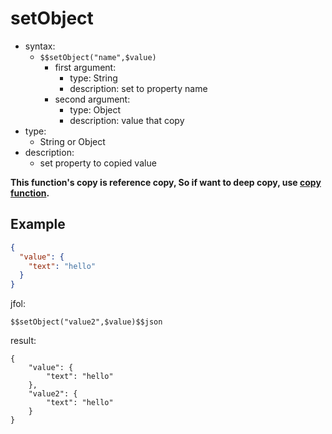 # setObject
- syntax:
  - `$$setObject("name",$value)`
    - first argument:
      - type: String
      - description: set to property name
    - second argument:
      - type: Object
      - description: value that copy
- type:
  - String or Object
- description:
  - set property to copied value

**This function's copy is reference copy, So if want to deep copy, use [copy function](copy.md).**

## Example
```json
{
  "value": {
    "text": "hello"
  }
}
```

jfol:
```
$$setObject("value2",$value)$$json
```

result:
```
{
    "value": {
        "text": "hello"
    },
    "value2": {
        "text": "hello"
    }
}
```